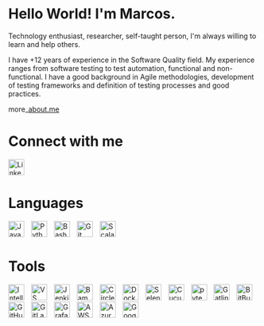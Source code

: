 # Hello World! I'm Marcos.

Technology enthusiast, researcher, self-taught person, I'm always willing to learn and help others.

I have +12 years of experience in the Software Quality field. My experience ranges from software testing to test automation, functional and non-functional. I have a good background in Agile methodologies, development of testing frameworks and definition of testing processes and good practices.

more_[about.me](https://about.me/marcos.galeano)

# Connect with me
[<img alt="LinkedIn Marcos Galeano" width="32px" src="https://cdn.jsdelivr.net/gh/devicons/devicon/icons/linkedin/linkedin-original.svg" style="padding-right:10px;" />](https://www.linkedin.com/in/mgaleano/en)

# Languages

[<img alt="Java" width="32px" src="https://cdn.jsdelivr.net/gh/devicons/devicon/icons/java/java-original.svg" style="padding-right:10px;" />](https://www.java.com/en/)
[<img alt="Python" width="32px" src="https://cdn.jsdelivr.net/gh/devicons/devicon/icons/python/python-original.svg" style="padding-right:10px;" />](https://www.python.org/)
[<img alt="Bash" width="32px" src="https://cdn.jsdelivr.net/gh/devicons/devicon/icons/bash/bash-original.svg" style="padding-right:10px;" />](https://www.gnu.org/software/bash/)
[<img alt="Git" width="32px" src="https://cdn.jsdelivr.net/gh/devicons/devicon/icons/git/git-plain.svg" style="padding-right:10px;" />](https://git-scm.com/)
[<img alt="Scala" width="32px" src="https://cdn.jsdelivr.net/gh/devicons/devicon/icons/scala/scala-original.svg" style="padding-right:10px;" />](https://www.scala-lang.org/)


# Tools

[<img alt="IntelliJ IDEA" width="32px" src="https://cdn.jsdelivr.net/gh/devicons/devicon/icons/intellij/intellij-original.svg" style="padding-right:10px;" />](https://www.jetbrains.com/idea/promo/)
[<img alt="VS Code" width="32px" src="https://cdn.jsdelivr.net/gh/devicons/devicon/icons/vscode/vscode-original.svg" style="padding-right:10px;" />](https://code.visualstudio.com/)
[<img alt="Jenkins" width="32px" src="https://cdn.jsdelivr.net/gh/devicons/devicon/icons/jenkins/jenkins-original.svg" style="padding-right:10px;" />](https://www.jenkins.io/)
[<img alt="Bamboo" width="32px" src="https://cdn.jsdelivr.net/gh/devicons/devicon/icons/bamboo/bamboo-original.svg" style="padding-right:10px;" />](https://www.atlassian.com/software/bamboo)
[<img alt="CircleCI" width="32px" src="https://cdn.jsdelivr.net/gh/devicons/devicon/icons/circleci/circleci-plain.svg" style="padding-right:10px;" />](https://circleci.com/)
[<img alt="Docker" width="32px" src="https://cdn.jsdelivr.net/gh/devicons/devicon/icons/docker/docker-plain.svg" style="padding-right:10px;" />](https://www.docker.com/)
[<img alt="Selenium" width="32px" src="https://cdn.jsdelivr.net/gh/devicons/devicon/icons/selenium/selenium-original.svg" style="padding-right:10px;" />](https://selenium.dev/)
[<img alt="Cucumber" width="32px" src="https://cdn.jsdelivr.net/gh/devicons/devicon/icons/cucumber/cucumber-plain.svg" style="padding-right:10px;" />](https://cucumber.io/)
[<img alt="pytest" width="32px" src="https://cdn.jsdelivr.net/gh/devicons/devicon/icons/pytest/pytest-original-wordmark.svg" style="padding-right:10px;" />](https://cucumber.io/)
[<img alt="Gatling" width="32px" src="https://cdn.jsdelivr.net/gh/devicons/devicon/icons/gatling/gatling-plain.svg" style="padding-right:10px;" />](https://gatling.io/)
[<img alt="BitBucket" width="32px" src="https://cdn.jsdelivr.net/gh/devicons/devicon/icons/bitbucket/bitbucket-original.svg" style="padding-right:10px;" />](https://bitbucket.org/product/)
[<img alt="GitHub" width="32px" src="https://cdn.jsdelivr.net/gh/devicons/devicon/icons/github/github-original.svg" style="padding-right:10px;" />](https://github.com/)
[<img alt="GitLab" width="32px" src="https://cdn.jsdelivr.net/gh/devicons/devicon/icons/gitlab/gitlab-original.svg" style="padding-right:10px;" />](https://about.gitlab.com/)
[<img alt="Grafana" width="32px" src="https://cdn.jsdelivr.net/gh/devicons/devicon/icons/grafana/grafana-original.svg" style="padding-right:10px;" />](https://grafana.com/)
[<img alt="AWS" width="32px" src="https://cdn.jsdelivr.net/gh/devicons/devicon/icons/amazonwebservices/amazonwebservices-original.svg" style="padding-right:10px;" />](https://aws.amazon.com/)
[<img alt="Azure" width="32px" src="https://cdn.jsdelivr.net/gh/devicons/devicon/icons/azure/azure-original.svg" style="padding-right:10px;" />](https://azure.microsoft.com/en-in/)
[<img alt="Google Cloud" width="32px" src="https://cdn.jsdelivr.net/gh/devicons/devicon/icons/googlecloud/googlecloud-original.svg" style="padding-right:10px;" />](https://console.cloud.google.com/)

<!--
**mgaleano/mgaleano** is a ✨ _special_ ✨ repository because its `README.md` (this file) appears on your GitHub profile.

Here are some ideas to get you started:

- 🔭 I’m currently working on ...
- 🌱 I’m currently learning ...
- 👯 I’m looking to collaborate on ...
- 🤔 I’m looking for help with ...
- 💬 Ask me about ...
- 📫 How to reach me: ...
- 😄 Pronouns: ...
- ⚡ Fun fact: ...
-->

